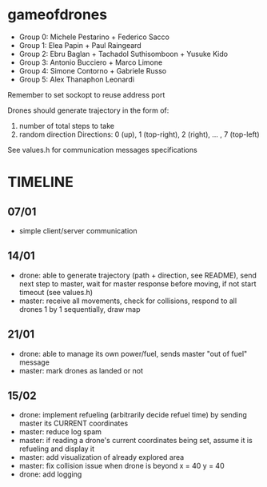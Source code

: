 # gameofdrones

- Group 0: Michele Pestarino + Federico Sacco
- Group 1: Elea Papin + Paul Raingeard
- Group 2: Ebru Baglan + Tachadol Suthisomboon + Yusuke Kido
- Group 3: Antonio Bucciero + Marco Limone
- Group 4: Simone Contorno + Gabriele Russo
- Group 5: Alex Thanaphon Leonardi

Remember to set sockopt to reuse address port

Drones should generate trajectory in the form of:
1) number of total steps to take
2) random direction
Directions: 0 (up), 1 (top-right), 2 (right), ... , 7 (top-left)

See values.h for communication messages specifications

# TIMELINE
## 07/01
- simple client/server communication
## 14/01
- drone: able to generate trajectory (path + direction, see README), send next step to master, wait for master response before moving, if not start timeout (see values.h)
- master: receive all movements, check for collisions, respond to all drones 1 by 1 sequentially, draw map
## 21/01
- drone: able to manage its own power/fuel, sends master "out of fuel" message
- master: mark drones as landed or not
## 15/02
- drone: implement refueling (arbitrarily decide refuel time) by sending master its CURRENT coordinates
- master: reduce log spam
- master: if reading a drone's current coordinates being set, assume it is refueling and display it
- master: add visualization of already explored area
- master: fix collision issue when drone is beyond x = 40 y = 40
- drone: add logging
